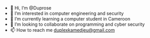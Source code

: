 - 👋 Hi, I’m @Duprose
- 👀 I’m interested in computer engineering and security
- 🌱 I’m currently learning a computer student in Cameroon
- 💞️ I’m looking to collaborate on programming and cyber security
- 📫 How to reach me duplexkamedjeu@gmail.com

<!---
Duprose/Duprose is a ✨ special ✨ repository because its `README.md` (this file) appears on your GitHub profile.
You can click the Preview link to take a look at your changes.
--->
